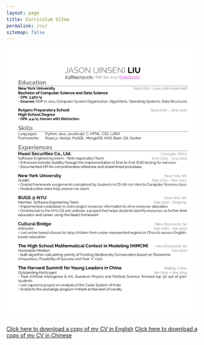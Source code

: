 ```yaml
---
layout: page
title: Curriculum Vitae
permalink: /cv/
sitemap: false
---
```


![CV failed to load][eng-cv-png-path]

[Click here to download a copy of my CV in English][eng-cv-pdf-path]
[Click here to download a copy of my CV in Chinese][chinese-cv-pdf-path]



[chinese-cv-png-path]: /assets/files/cv_chinese.png
[eng-cv-png-path]: /assets/files/cv_english.png
[chinese-cv-pdf-path]: /assets/files/cv_chinese.pdf
[eng-cv-pdf-path]: /assets/files/cv_english.pdf
